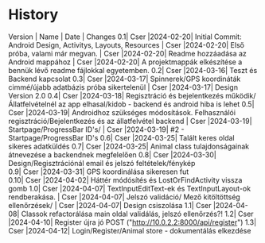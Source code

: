 # History 
Version | Name    | Date     | Changes
     0.1| Cser    |2024-02-20| Initial Commit: Android Design, Activitys, Layouts, Resources
        | Cser    |2024-02-20| Első próba, valami már megvan.
        | Cser    |2024-02-20| Readme hozzáadása az Android mappához
        | Cser    |2024-02-20| A projektmappák elkészítése a bennük lévő readme fájlokkal egyetemben.
     0.2| Cser    |2024-03-16| Teszt és Backend kapcsolat
     0.3| Cser    |2024-03-17| Spinnerek/GPS koordináták cimmé/újabb adatbázis próba sikertelenül
        | Cser    |2024-03-17| Design Version 2.0
     0.4| Cser    |2024-03-18| Regisztráció és bejelentkezés működik/Állatfelvételnél az app elhasal/kidob - backend és android hiba is lehet
     0.5| Cser    |2024-03-19| Androidhoz szükséges módosítások. Felhasználói regisztráció/Bejelentkezés és az állatfelvétel backend
        | Cser    |2024-03-19| Startpage/ProgressBar ID's/
        | Cser    |2024-03-19| #2 - Startpage/ProgressBar ID's
     0.6| Cser    |2024-03-25| Talált keres oldal sikeres adatküldés
     0.7| Cser    |2024-03-25| Animal class tulajdonságainak átnevezése a backendnek megfelelően
     0.8| Cser    |2024-03-30| Design/Regisztrációnál email és jelszó feltételek/fénykép  
     0.9| Cser    |2024-03-31| GPS koordinálása sikeresen fut  
    0.10| Cser    |2024-04-02| Háttér módósítés és LostOrFindActivity vissza gomb
     1.0| Cser    |2024-04-07| TextInputEditText-ek és TextInputLayout-ok rendberakása. 
        | Cser    |2024-04-07| Jelszó validáció/ Mező kitöltöttség ellenőrzések/
        | Cser    |2024-04-07| Design csiszolása
     1.1| Cser    |2024-04-08| Classok refactorálása main oldal validálás, jelszó ellenőrzés?!
     1.2| Cser    |2024-04-10| Register újra jó POST ("http://10.0.2.2:8000/api/register")
     1.3| Cser    |2024-04-12| Login/Register/Animal store - dokumentálás elkezdése

  
        